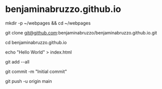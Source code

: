 # benjaminabruzzo.github.io

mkdir -p ~/webpages && cd ~/webpages

git clone git@github.com:benjaminabruzzo/benjaminabruzzo.github.io.git

cd benjaminabruzzo.github.io

echo "Hello World" > index.html

git add --all

git commit -m "Initial commit"

git push -u origin main
